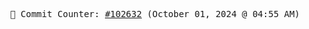 <p align="center">
    <samp>
        📮 Commit Counter: <a href="https://github.com/Javascript-void0/Javascript-void0/commits/main">#102632</a> (October 01, 2024 @ 04:55 AM)
    </samp>
</p>